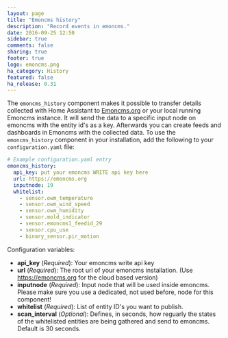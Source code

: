 ```yaml
---
layout: page
title: "Emoncms history"
description: "Record events in emoncms."
date: 2016-09-25 12:50
sidebar: true
comments: false
sharing: true
footer: true
logo: emoncms.png
ha_category: History
featured: false
ha_release: 0.31
---
```



The `emoncms_history` component makes it possible to transfer details collected with Home Assistant to [Emoncms.org](https://emoncms.org/) or your local running Emoncms instance. 
It will send the data to a specific input node on emoncms with the entity id's as a key. Afterwards you can create feeds and dashboards in Emoncms with the collected data.
To use the `emoncms_history` component in your installation, add the following to your `configuration.yaml` file:

```yaml
# Example configuration.yaml entry
emoncms_history:
  api_key: put your emoncms WRITE api key here
  url: https://emoncms.org
  inputnode: 19
  whitelist:
    - sensor.owm_temperature
    - sensor.owm_wind_speed
    - sensor.owm_humidity
    - sensor.mold_indicator
    - sensor.emoncms1_feedid_29
    - sensor.cpu_use
    - binary_sensor.pir_motion
```

Configuration variables:

- **api_key** (*Required*): Your emoncms write api key
- **url** (*Required*): The root url of your emoncms installation. (Use https://emoncms.org for the cloud based version)
- **inputnode** (*Required*): Input node that will be used inside emoncms. Please make sure you use a dedicated, not used before, node for this component!
- **whitelist** (*Required*): List of entity ID's you want to publish.
- **scan_interval** (*Optional*): Defines, in seconds, how reguarly the states of the whitelisted entities are being gathered and send to emoncms. Default is 30 seconds.

